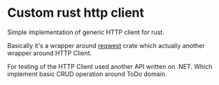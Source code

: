 # Custom rust http client

Simple implementation of generic HTTP client for rust. 

Basically it's a wrapper around [reqwest](https://crates.io/crates/reqwest) crate which actually another wrapper around HTTP Client.

For testing of the HTTP Client used another API written on .NET. Which implement basic CRUD operation around ToDo domain.